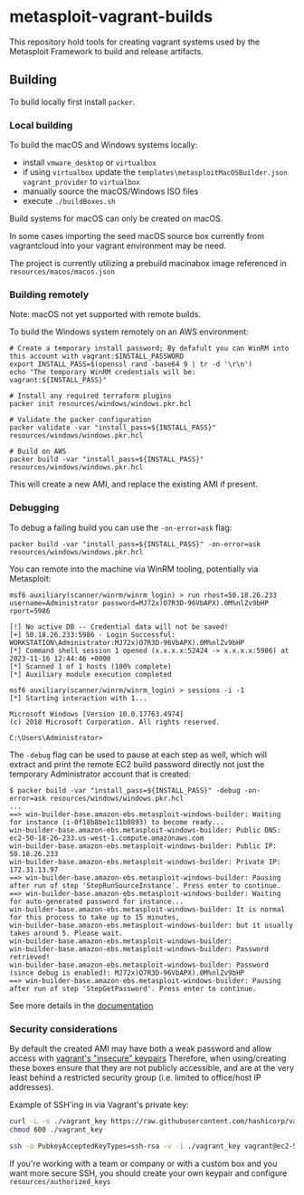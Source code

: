 # metasploit-vagrant-builds

This repository hold tools for creating vagrant systems used by the Metasploit Framework to build and release artifacts.

## Building

To build locally first install `packer`.

### Local building

To build the macOS and Windows systems locally:

* install `vmware_desktop` or `virtualbox`
* if using `virtualbox` update the `templates\metasploitMacOSBuilder.json` `vagrant_provider` to `virtualbox`
* manually source the macOS/Windows ISO files
* execute `./buildBoxes.sh`

Build systems for macOS can only be created on macOS.

In some cases importing the seed macOS source box currently from vagrantcloud into your vagrant environment may be need.

The project is currently utilizing a prebuild macinabox image referenced in `resources/macos/macos.json`

### Building remotely

Note: macOS not yet supported with remote builds.

To build the Windows system remotely on an AWS environment:

```
# Create a temporary install password; By defafult you can WinRM into this account with vagrant:$INSTALL_PASSWORD
export INSTALL_PASS=$(openssl rand -base64 9 | tr -d '\r\n')
echo "The temporary WinRM credentials will be: vagrant:${INSTALL_PASS}"

# Install any required terraform plugins
packer init resources/windows/windows.pkr.hcl

# Validate the packer configuration
packer validate -var "install_pass=${INSTALL_PASS}" resources/windows/windows.pkr.hcl

# Build on AWS
packer build -var "install_pass=${INSTALL_PASS}" resources/windows/windows.pkr.hcl
```

This will create a new AMI, and replace the existing AMI if present.

### Debugging

To debug a failing build you can use the `-on-error=ask` flag:

```
packer build -var "install_pass=${INSTALL_PASS}" -on-error=ask resources/windows/windows.pkr.hcl
```

You can remote into the machine via WinRM tooling, potentially via Metasploit:

```msf
msf6 auxiliary(scanner/winrm/winrm_login) > run rhost=50.18.26.233 username=Administrator password=MJ72x)O7R3D-96VbAPX).0M%nlZv9bHP rport=5986

[!] No active DB -- Credential data will not be saved!
[+] 50.18.26.233:5986 - Login Successful: WORKSTATION\Administrator:MJ72x)O7R3D-96VbAPX).0M%nlZv9bHP
[*] Command shell session 1 opened (x.x.x.x:52424 -> x.x.x.x:5986) at 2023-11-16 12:44:46 +0000
[*] Scanned 1 of 1 hosts (100% complete)
[*] Auxiliary module execution completed

msf6 auxiliary(scanner/winrm/winrm_login) > sessions -i -1
[*] Starting interaction with 1...

Microsoft Windows [Version 10.0.17763.4974]
(c) 2018 Microsoft Corporation. All rights reserved.

C:\Users\Administrator>
```

The `-debug` flag can be used to pause at each step as well, which will extract and print the remote EC2 build password directly
not just the temporary Administrator account that is created:

```
$ packer build -var "install_pass=${INSTALL_PASS}" -debug -on-error=ask resources/windows/windows.pkr.hcl
...
==> win-builder-base.amazon-ebs.metasploit-windows-builder: Waiting for instance (i-0f18b8be1c11b0893) to become ready...
win-builder-base.amazon-ebs.metasploit-windows-builder: Public DNS: ec2-50-18-26-233.us-west-1.compute.amazonaws.com
win-builder-base.amazon-ebs.metasploit-windows-builder: Public IP: 50.18.26.233
win-builder-base.amazon-ebs.metasploit-windows-builder: Private IP: 172.31.13.97
==> win-builder-base.amazon-ebs.metasploit-windows-builder: Pausing after run of step 'StepRunSourceInstance'. Press enter to continue.
==> win-builder-base.amazon-ebs.metasploit-windows-builder: Waiting for auto-generated password for instance...
win-builder-base.amazon-ebs.metasploit-windows-builder: It is normal for this process to take up to 15 minutes,
win-builder-base.amazon-ebs.metasploit-windows-builder: but it usually takes around 5. Please wait.
win-builder-base.amazon-ebs.metasploit-windows-builder:
win-builder-base.amazon-ebs.metasploit-windows-builder: Password retrieved!
win-builder-base.amazon-ebs.metasploit-windows-builder: Password (since debug is enabled): MJ72x)O7R3D-96VbAPX).0M%nlZv9bHP
==> win-builder-base.amazon-ebs.metasploit-windows-builder: Pausing after run of step 'StepGetPassword'. Press enter to continue.
```

See more details in the [documentation](https://github.com/hashicorp/packer/blob/c245b1fb7c87fdf2e655887d49f8ad75c59b7e2b/website/content/docs/debugging.mdx#L9)

### Security considerations

By default the created AMI may have both a weak password and allow access with [vagrant's "insecure" keypairs](https://github.com/hashicorp/vagrant/tree/9b460ecedefa45a557b1c13c63449839819dc220/keys#insecure-keypairs)
Therefore, when using/creating these boxes ensure that they are not publicly accessible, and are at the very least behind a restricted security group (i.e. limited to office/host IP addresses).

Example of SSH'ing in via Vagrant's private key:

```bash
curl -L -o ./vagrant_key https://raw.githubusercontent.com/hashicorp/vagrant/main/keys/vagrant
chmod 600 ./vagrant_key

ssh -o PubkeyAcceptedKeyTypes=ssh-rsa -v -i ./vagrant_key vagrant@ec2-54-215-236-141.us-west-1.compute.amazonaws.com
```

If you're working with a team or company or with a custom box and you want more secure SSH, you should create your own keypair and configure `resources/authorized_keys`
